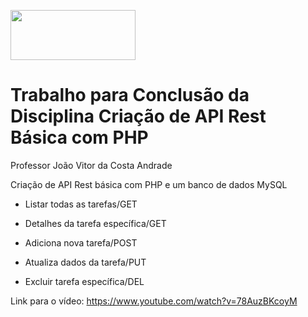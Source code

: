<a href="https://laravel.com/"><img src="https://laravel.com/img/logotype.min.svg" width=200 height=80 ></a>

<h1> Trabalho para Conclusão da Disciplina Criação de API Rest Básica com PHP</h1>

Professor João Vitor da Costa Andrade

Criação de API Rest básica com PHP e um banco de dados MySQL

- Listar todas as tarefas/GET

- Detalhes da tarefa específica/GET

- Adiciona nova tarefa/POST

- Atualiza dados da tarefa/PUT

- Excluir tarefa específica/DEL

Link para o vídeo: https://www.youtube.com/watch?v=78AuzBKcoyM
